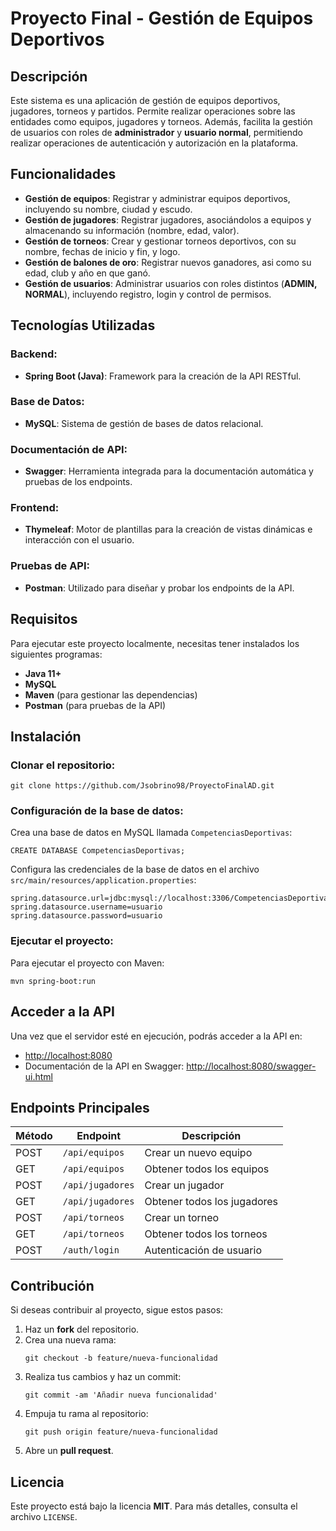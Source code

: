 # Proyecto Final - Gestión de Equipos Deportivos

## Descripción
Este sistema es una aplicación de gestión de equipos deportivos, jugadores, torneos y partidos. Permite realizar operaciones sobre las entidades como equipos, jugadores y torneos. Además, facilita la gestión de usuarios con roles de **administrador** y **usuario normal**, permitiendo realizar operaciones de autenticación y autorización en la plataforma.

## Funcionalidades
- **Gestión de equipos**: Registrar y administrar equipos deportivos, incluyendo su nombre, ciudad y escudo.
- **Gestión de jugadores**: Registrar jugadores, asociándolos a equipos y almacenando su información (nombre, edad, valor).
- **Gestión de torneos**: Crear y gestionar torneos deportivos, con su nombre, fechas de inicio y fin, y logo.
- **Gestión de balones de oro**: Registrar nuevos ganadores, asi como su edad, club y año en que ganó.
- **Gestión de usuarios**: Administrar usuarios con roles distintos (**ADMIN, NORMAL**), incluyendo registro, login y control de permisos.

## Tecnologías Utilizadas
### Backend:
- **Spring Boot (Java)**: Framework para la creación de la API RESTful.

### Base de Datos:
- **MySQL**: Sistema de gestión de bases de datos relacional.

### Documentación de API:
- **Swagger**: Herramienta integrada para la documentación automática y pruebas de los endpoints.

### Frontend:
- **Thymeleaf**: Motor de plantillas para la creación de vistas dinámicas e interacción con el usuario.

### Pruebas de API:
- **Postman**: Utilizado para diseñar y probar los endpoints de la API.

## Requisitos
Para ejecutar este proyecto localmente, necesitas tener instalados los siguientes programas:
- **Java 11+**
- **MySQL**
- **Maven** (para gestionar las dependencias)
- **Postman** (para pruebas de la API)

## Instalación
### Clonar el repositorio:
```
git clone https://github.com/Jsobrino98/ProyectoFinalAD.git
```

### Configuración de la base de datos:
Crea una base de datos en MySQL llamada `CompetenciasDeportivas`:
```
CREATE DATABASE CompetenciasDeportivas;
```
Configura las credenciales de la base de datos en el archivo `src/main/resources/application.properties`:
```properties
spring.datasource.url=jdbc:mysql://localhost:3306/CompetenciasDeportivas
spring.datasource.username=usuario
spring.datasource.password=usuario
```

### Ejecutar el proyecto:
Para ejecutar el proyecto con Maven:
```
mvn spring-boot:run
```

## Acceder a la API
Una vez que el servidor esté en ejecución, podrás acceder a la API en:
- [http://localhost:8080](http://localhost:8080)
- Documentación de la API en Swagger: [http://localhost:8080/swagger-ui.html](http://localhost:8080/swagger-ui.html)

## Endpoints Principales
| Método | Endpoint           | Descripción                   |
|---------|-------------------|---------------------------------|
| POST    | `/api/equipos`    | Crear un nuevo equipo          |
| GET     | `/api/equipos`    | Obtener todos los equipos      |
| POST    | `/api/jugadores`  | Crear un jugador               |
| GET     | `/api/jugadores`  | Obtener todos los jugadores    |
| POST    | `/api/torneos`    | Crear un torneo                |
| GET     | `/api/torneos`    | Obtener todos los torneos      |
| POST    | `/auth/login`     | Autenticación de usuario      |

## Contribución
Si deseas contribuir al proyecto, sigue estos pasos:
1. Haz un **fork** del repositorio.
2. Crea una nueva rama:
   ```
   git checkout -b feature/nueva-funcionalidad
   ```
3. Realiza tus cambios y haz un commit:
   ```
   git commit -am 'Añadir nueva funcionalidad'
   ```
4. Empuja tu rama al repositorio:
   ```
   git push origin feature/nueva-funcionalidad
   ```
5. Abre un **pull request**.

## Licencia
Este proyecto está bajo la licencia **MIT**. Para más detalles, consulta el archivo `LICENSE`.



